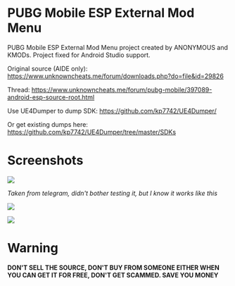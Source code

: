 # PUBG Mobile ESP External Mod Menu
PUBG Mobile ESP External Mod Menu project created by ANONYMOUS and KMODs. Project fixed for Android Studio support.

Original source (AIDE only): https://www.unknowncheats.me/forum/downloads.php?do=file&id=29826

Thread: https://www.unknowncheats.me/forum/pubg-mobile/397089-android-esp-source-root.html

Use UE4Dumper to dump SDK: https://github.com/kp7742/UE4Dumper/

Or get existing dumps here: https://github.com/kp7742/UE4Dumper/tree/master/SDKs

# Screenshots
![](https://i.imgur.com/RerX1I9.png)

*Taken from telegram, didn't bother testing it, but I know it works like this*

![](https://i.imgur.com/Oiaruir.jpg)

![](https://i.imgur.com/fKWK6cT.jpg)

# Warning
**DON'T SELL THE SOURCE, DON'T BUY FROM SOMEONE EITHER WHEN YOU CAN GET IT FOR FREE, DON'T GET SCAMMED. SAVE YOU MONEY**